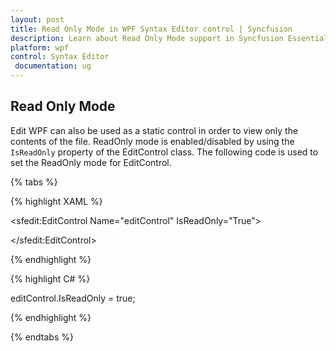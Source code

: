 ```yaml
---
layout: post
title: Read Only Mode in WPF Syntax Editor control | Syncfusion
description: Learn about Read Only Mode support in Syncfusion Essential Studio WPF Syntax Editor control, its elements and more.
platform: wpf
control: Syntax Editor
 documentation: ug
---
```


## Read Only Mode

Edit WPF can also be used as a static control in order to view only the contents of the file. ReadOnly mode is enabled/disabled by using the `IsReadOnly` property of the EditControl class. The following code is used to set the ReadOnly mode for EditControl.

{% tabs %}

{% highlight XAML %}


<sfedit:EditControl Name="editControl" IsReadOnly="True">

</sfedit:EditControl>



{% endhighlight %}

{% highlight C# %}

editControl.IsReadOnly = true;

{% endhighlight %}

{% endtabs %}